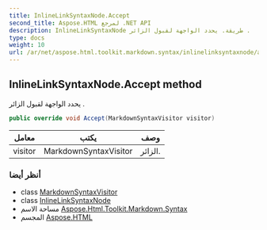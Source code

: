 ```yaml
---
title: InlineLinkSyntaxNode.Accept
second_title: Aspose.HTML لمرجع .NET API
description: InlineLinkSyntaxNode طريقة. يحدد الواجهة لقبول الزائر .
type: docs
weight: 10
url: /ar/net/aspose.html.toolkit.markdown.syntax/inlinelinksyntaxnode/accept/
---
```

## InlineLinkSyntaxNode.Accept method

يحدد الواجهة لقبول الزائر .

```csharp
public override void Accept(MarkdownSyntaxVisitor visitor)
```

| معامل | يكتب | وصف |
| --- | --- | --- |
| visitor | MarkdownSyntaxVisitor | الزائر. |

### أنظر أيضا

* class [MarkdownSyntaxVisitor](../../markdownsyntaxvisitor/)
* class [InlineLinkSyntaxNode](../)
* مساحة الاسم [Aspose.Html.Toolkit.Markdown.Syntax](../../inlinelinksyntaxnode/)
* المجسم [Aspose.HTML](../../../)


